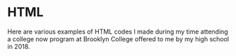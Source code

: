 # HTML
Here are various examples of HTML codes I made during my time attending a college now program at Brooklyn College offered to me by my high school in 2018. 
